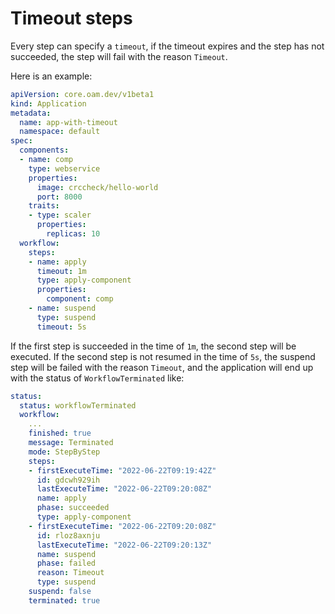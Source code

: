 # Timeout steps

Every step can specify a `timeout`, if the timeout expires and the step has not succeeded, the step will fail with the reason `Timeout`.

Here is an example:

```yaml
apiVersion: core.oam.dev/v1beta1
kind: Application
metadata:
  name: app-with-timeout
  namespace: default
spec:
  components:
  - name: comp
    type: webservice
    properties:
      image: crccheck/hello-world
      port: 8000
    traits:
    - type: scaler
      properties:
        replicas: 10
  workflow:
    steps:
    - name: apply
      timeout: 1m
      type: apply-component
      properties:
        component: comp
    - name: suspend
      type: suspend
      timeout: 5s
```

If the first step is succeeded in the time of `1m`, the second step will be executed. If the second step is not resumed in the time of `5s`, the suspend step will be failed with the reason `Timeout`, and the application will end up with the status of `WorkflowTerminated` like:

```yaml
status:
  status: workflowTerminated
  workflow:
    ...
    finished: true
    message: Terminated
    mode: StepByStep
    steps:
    - firstExecuteTime: "2022-06-22T09:19:42Z"
      id: gdcwh929ih
      lastExecuteTime: "2022-06-22T09:20:08Z"
      name: apply
      phase: succeeded
      type: apply-component
    - firstExecuteTime: "2022-06-22T09:20:08Z"
      id: rloz8axnju
      lastExecuteTime: "2022-06-22T09:20:13Z"
      name: suspend
      phase: failed
      reason: Timeout
      type: suspend
    suspend: false
    terminated: true
```